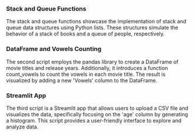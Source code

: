 ### Stack and Queue Functions
The stack and queue functions showcase the implementation of stack and queue data structures using Python lists. These structures simulate the behavior of a stack of books and a queue of people, respectively.

### DataFrame and Vowels Counting
The second script employs the pandas library to create a DataFrame of movie titles and release years. Additionally, it introduces a function count_vowels to count the vowels in each movie title. The result is visualized by adding a new 'Vowels' column to the DataFrame.

### Streamlit App
The third script is a Streamlit app that allows users to upload a CSV file and visualizes the data, specifically focusing on the 'age' column by generating a histogram. This script provides a user-friendly interface to explore and analyze data.
